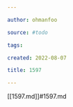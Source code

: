 ```yaml
---

author: ohmanfoo

source: #todo

tags: 

created: 2022-08-07

title: 1597

---
```

[[1597.md]]#1597.md